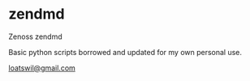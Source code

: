 zendmd
======

Zenoss zendmd

Basic python scripts borrowed and updated for my own personal use.

loatswil@gmail.com
